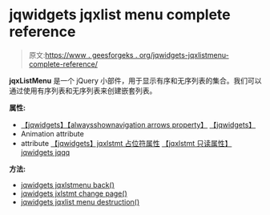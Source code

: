 # jqwidgets jqxlist menu complete reference

> 原文:[https://www . geesforgeks . org/jqwidgets-jqxlistmenu-complete-reference/](https://www.geeksforgeeks.org/jqwidgets-jqxlistmenu-complete-reference/)

**jqxListMenu** 是一个 jQuery 小部件，用于显示有序和无序列表的集合。我们可以通过使用有序列表和无序列表来创建嵌套列表。

**属性:**

*   [【jqwidgets】【alwaysshownavigation arrows property】](https://www.geeksforgeeks.org/jqwidgets-jqxlistmenu-alwaysshownavigationarrows-property/)
[【jqwidgets】](https://www.geeksforgeeks.org/jqwidgets-jqxlistmenu-animationtype-property/)
*   Animation attribute
*   attribute
[【jqwidgets】jqxlstmt 占位符属性](https://www.geeksforgeeks.org/jqwidgets-jqxlistmenu-placeholder-property/)
[【jqxlstmt 只读属性】](https://www.geeksforgeeks.org/jqwidgets-jqxlistmenu-readonly-property/)
[jqwidgets jqqq](https://www.geeksforgeeks.org/jqwidgets-jqxlistmenu-rtl-property/)

**方法:**

*   [jqwidgets jqxlstmenu back()](https://www.geeksforgeeks.org/jqwidgets-jqxlistmenu-back-method/)
*   [jqwidgets jxlstmt change page()](https://www.geeksforgeeks.org/jqwidgets-jqxlistmenu-changepage-method/)
*   [jqwidgets jqxlist menu destruction()](https://www.geeksforgeeks.org/jqwidgets-jqxlistmenu-destroy-method/)